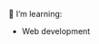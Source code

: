 👀 I’m learning:
  - Web development

<!---
mattiasinokuchi/mattiasinokuchi is a ✨ special ✨ repository because its `README.md` (this file) appears on your GitHub profile.
You can click the Preview link to take a look at your changes.
--->
